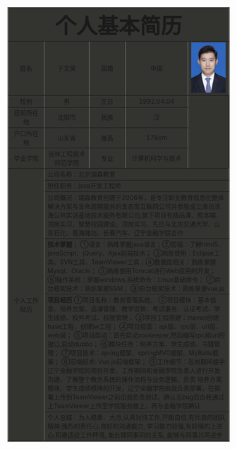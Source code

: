 <html>
<head>
  <title>个人简历</title>
</head>
<body>
  <table border="1"  cellpadding="3" cellspacing="3" align="center" bgcolor="#33333">
    <tr align="center" >
      <td align="center" colspan="5">
        <font size="13"><b>个人基本简历</b></font>
      </td>
    </tr>
    <tr align="center">
      <td width="150">姓名</td>
      <td width="200">于文昊</td>
      <td width="150">国籍</td>
      <td width="200">中国</td>
      <td width="200"><img src="./yuwenhao.png"></td>
    </tr>
    <tr align="center">
      <td>性别</td>
      <td>男</td>
      <td>生日</td>
      <td>1992.04.04</td>
    </tr>
    <tr align="center">
      <td>目前所在地</td>
      <td>沈阳市</td>
      <td>民族</td>
      <td>汉</td>
    </tr>
    <tr align="center">
      <td>户口所在地</td>
      <td>山东省</td>
      <td>身高</td>
      <td>178cm</td>
    </tr>
    <tr align="center">
      <td>毕业学院</td>
      <td>吉林工程技术师范学院</td>
      <td>专业</td>
      <td>计算机科学与技术</td>
    </tr>
    <tr align="center">
      <td rowspan ="9" align="middle">个人工作经历</td>
      <td colspan="4" align="left">公司名称：北京瑞森教育</td>
    </tr>
    <tr>
      <td colspan="4">担任职务：java开发工程师</td>
    </tr>
    <tr>
      <td colspan="4">公司概况：瑞森教育创建于2006年，是专注职业教育信息化整体解决方案与生命周期服务的生态型互联网公司并参股成立潍坊滨海公共实训基地技术服务有限公司,旗下项目有精品课、校本端、顶岗实习、智慧校园建设、顶岗实习、先后与北京交通大学、山东石化、青海潍坊、长春汽车、辽宁金融学院合作</td>
    </tr>
    <tr>
      <td colspan="4"><strong>技术掌握</strong>；
                      ①语言：熟练掌握java语言；②前端：了解html5、javaScript、jQuery、Ajax前端技术；
                      ③熟练使用：Eclipse工具、SVN工具、TeamViewer工具；④数据库相关：熟练掌握Mysql、Oracle；
                      ⑤熟练使用Tomcat进行Web应用的开发；
                      ⑥操作系统：掌握windows,系统命令：Linux基础命令；
                      ⑦后台框架技术：熟练掌握SSM；
                      ⑧前台框架技术：熟练掌握vue.js</td>
    </tr>
    <tr>
      <td colspan="4"><strong>项目经历</strong>
                      ①项目名称：教务管理系统，
                      ②项目模块：基本信息、培养方案、选课管理、教学安排、考试事务、认证考试、学生成绩、校外考试、权限管理；
                      ③项目工程搭建：maven创建base工程、创建jw工程；
                      ④项目层面：api层、rpc层、uri层、web层；
                      ⑤项目启动：首先启动zookeeper,然后编写rpc和uri的接口,启动dubbo；
                      ⑥模块任务：培养方案、学生成绩、书籍管理；
                      ⑦项目技术：spring框架、springMVC框架、MyBatis框架；
                      ⑧前端技术: Vue.js前端框架；
                      ⑨工作细节：在岗期间接手辽宁金融学院的项目开发，工作期间和金融学院负责人进行开发沟通，了解整个教务系统的操作流程与业务逻辑，负责 培养方案模块、学生成绩模块的开发，辽宁金融学院由我负责部署，在部署上传到TeamViewer之前由我负责测试，确认无bug后由我通过上TeamViewer上传至学院服务器上，再与金融学院确认</td>
    </tr>
    <tr>
      <td colspan="5">个人总结：为人稳重、大方,认真对待工作,开朗自信,有优良的团队精神,强烈的责任心,良好的沟通能力, 学习能力较强,有较强的上进心,积极适应工作环境, 能处理同事间的关系, 能够与同事共同进步</td>
    </tr>
  </table>
</body>
</html>
